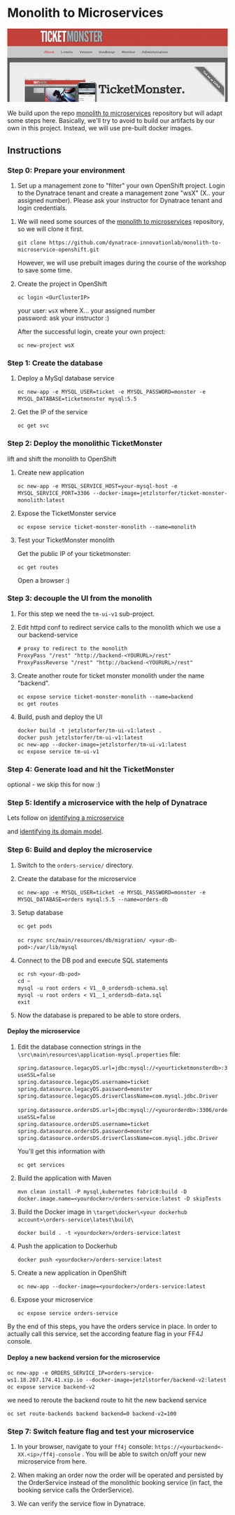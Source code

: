 # Monolith to Microservices

![tm](assets/ticketmonster.png)

We build upon the repo [monolith to microservices](https://github.com/dynatrace-innovationlab/monolith-to-microservice-openshift) repository but will adapt some steps here.
Basically, we'll try to avoid to build our artifacts by our own in this project. Instead, we will use pre-built docker images.

## Instructions

### Step 0: Prepare your environment

1. Set up a management zone to "filter" your own OpenShift project. Login to the Dynatrace tenant and create a management zone "wsX" (X.. your assigned number). Please ask your instructor for Dynatrace tenant and login credentials.
<!--  `https://nbt24337.live.dynatrace.com/` -->

1. We will need some sources of the [monolith to microservices](https://github.com/dynatrace-innovationlab/monolith-to-microservice-openshift) repository, so we will clone it first.

    ```
    git clone https://github.com/dynatrace-innovationlab/monolith-to-microservice-openshift.git
    ```
    However, we will use prebuilt images during the course of the workshop to save some time.

1. Create the project in OpenShift
    ```
    oc login <OurClusterIP>
    ```
    your user: `wsX` where X... your assigned number<br>
    password: ask your instructor :) 
    
    After the successful login, create your own project:
    ```
    oc new-project wsX
    ```

### Step 1: Create the database

1. Deploy a MySql database service
    ```
    oc new-app -e MYSQL_USER=ticket -e MYSQL_PASSWORD=monster -e MYSQL_DATABASE=ticketmonster mysql:5.5
    ```

1. Get the IP of the service
     ```
    oc get svc
    ```


### Step 2: Deploy the monolithic TicketMonster

lift and shift the monolith to OpenShift

1. Create new application
    ```
    oc new-app -e MYSQL_SERVICE_HOST=your-mysql-host -e MYSQL_SERVICE_PORT=3306 --docker-image=jetzlstorfer/ticket-monster-monolith:latest

    ```

1. Expose the TicketMonster service
    ```
    oc expose service ticket-monster-monolith --name=monolith 
    ```

1. Test your TicketMonster monolith

    Get the public IP of your ticketmonster:
    ```
    oc get routes
    ```
    Open a browser :)

### Step 3: decouple the UI from the monolith

1. For this step we need the `tm-ui-v1` sub-project.
    
1. Edit httpd conf to redirect service calls to the monolith which we use a our backend-service
    ```
    # proxy to redirect to the monolith
    ProxyPass "/rest" "http://backend-<YOURURL>/rest"
    ProxyPassReverse "/rest" "http://backend-<YOURURL>/rest"
    ```
    
1. Create another route for ticket monster monolith under the name "backend".
    ```
    oc expose service ticket-monster-monolith --name=backend
    oc get routes
    ```

1. Build, push and deploy the UI
    ```` 
    docker build -t jetzlstorfer/tm-ui-v1:latest .
    docker push jetzlstorfer/tm-ui-v1:latest
    oc new-app --docker-image=jetzlstorfer/tm-ui-v1:latest
    oc expose service tm-ui-v1
    ```` 




### Step 4: Generate load and hit the TicketMonster

optional - we skip this for now :)


### Step 5: Identify a microservice with the help of Dynatrace

Lets follow on [identifying a microservice](https://www.dynatrace.com/news/blog/monolith-to-microservices-how-to-identify-your-first-microservice/)

and [identifying its domain model](https://www.dynatrace.com/news/blog/monolith-to-microservices-the-microservice-and-its-domain-model/).


### Step 6: Build and deploy the microservice

1. Switch to the `orders-service/` directory.

1. Create the database for the microservice
    ```
    oc new-app -e MYSQL_USER=ticket -e MYSQL_PASSWORD=monster -e MYSQL_DATABASE=orders mysql:5.5 --name=orders-db
    ```
1. Setup database
    ```
    oc get pods

    oc rsync src/main/resources/db/migration/ <your-db-pod>:/var/lib/mysql
    ```
1. Connect to the DB pod and execute SQL statements 
    ```
    oc rsh <your-db-pod>
    cd ~
    mysql -u root orders < V1__0_ordersdb-schema.sql
    mysql -u root orders < V1__1_ordersdb-data.sql
    exit
    ```

1. Now the database is prepared to be able to store orders.

#### Deploy the microservice

1. Edit the database connection strings in the ```\src\main\resources\application-mysql.properties``` file:
    ```properties
    spring.datasource.legacyDS.url=jdbc:mysql://<yourticketmonsterdb>:3306/ticketmonster?useSSL=false
    spring.datasource.legacyDS.username=ticket
    spring.datasource.legacyDS.password=monster
    spring.datasource.legacyDS.driverClassName=com.mysql.jdbc.Driver

    spring.datasource.ordersDS.url=jdbc:mysql://<yourorderdb>:3306/orders?useSSL=false
    spring.datasource.ordersDS.username=ticket
    spring.datasource.ordersDS.password=monster
    spring.datasource.ordersDS.driverClassName=com.mysql.jdbc.Driver
    ```
    You'll get this information with
    ```
    oc get services
    ```
1. Build the application with Maven
    ```
    mvn clean install -P mysql,kubernetes fabric8:build -D docker.image.name=<yourdocker>/orders-service:latest -D skipTests
    ```
1. Build the Docker image in ```\target\docker\<your dockerhub account>\orders-service\latest\build\```
    ```
    docker build . -t <yourdocker>/orders-service:latest
    ``` 
1. Push the application to Dockerhub
    ```
    docker push <yourdocker>/orders-service:latest
    ```
1. Create a new application in OpenShift
    ```
    oc new-app --docker-image=<yourdocker>/orders-service:latest
    ```
1. Expose your microservice
    ```
    oc expose service orders-service
    ```

By the end of this steps, you have the orders service in place. In order to actually call this service, set the according feature flag in your FF4J console.

#### Deploy a new backend version for the microservice

```
oc new-app -e ORDERS_SERVICE_IP=orders-service-ws1.18.207.174.41.xip.io --docker-image=jetzlstorfer/backend-v2:latest
oc expose service backend-v2 
```

we need to reroute the backend route to hit the new backend service
```
oc set route-backends backend backend=0 backend-v2=100 
```


### Step 7: Switch feature flag and test your microservice

1. In your browser, navigate to your `ff4j` console: `https://<yourbackend<-XX.<ip>/ff4j-console` .
You will be able to switch on/off your new microservice from here. 

1. When making an order now the order will be operated and persisted by the OrderService instead of the monolithic booking service (in fact, the booking service calls the OrderService).

1. We can verify the service flow in Dynatrace. 


